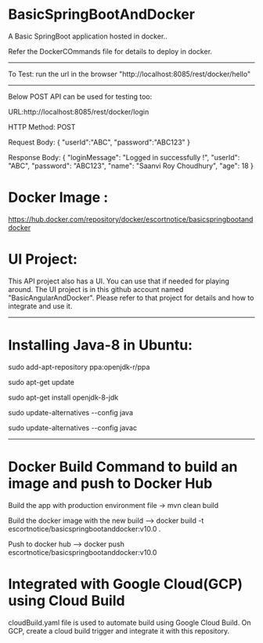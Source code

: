 # BasicSpringBootAndDocker
A Basic SpringBoot application hosted in docker..

Refer the DockerCOmmands file for details to deploy in docker.

------------------------------------------------------------------------
To Test:
run the url in the browser "http://localhost:8085/rest/docker/hello"

------------------------------------------------------------------------

Below POST API can be used for testing too:

URL:http://localhost:8085/rest/docker/login

HTTP Method: POST

Request Body: 
{
	"userId":"ABC",
	"password":"ABC123"
}

Response Body: 
{
    "loginMessage": "Logged in successfully !",
    "userId": "ABC",
    "password": "ABC123",
    "name": "Saanvi Roy Choudhury",
    "age": 18 
}

# Docker Image :

https://hub.docker.com/repository/docker/escortnotice/basicspringbootanddocker

# UI Project:

This API project also has a UI. You can use that if needed for playing around. The UI project is in this github account
named "BasicAngularAndDocker". Please refer to that project for details and how to integrate and use it.

-----------------------------------------------------------------------

# Installing Java-8 in Ubuntu: 

sudo add-apt-repository ppa:openjdk-r/ppa

sudo apt-get update

sudo apt-get install openjdk-8-jdk

sudo update-alternatives --config java

sudo update-alternatives --config javac

----------------------------------------------------------------------

# Docker Build Command to build an image and push to Docker Hub

Build the app with production environment file -> mvn clean build 

Build the docker image with the new build --> docker build -t escortnotice/basicspringbootanddocker:v10.0 .

Push to docker hub --> docker push escortnotice/basicspringbootanddocker:v10.0


# Integrated with Google Cloud(GCP) using Cloud Build

cloudBuild.yaml file is used to automate build using Google Cloud Build.
On GCP, create a cloud build trigger and integrate it with this repository. 

